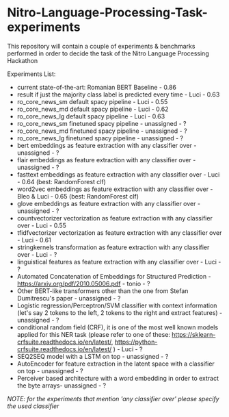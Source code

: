 # Nitro-Language-Processing-Task-experiments
This repository will contain a couple of experiments &amp; benchmarks performed in order to decide the task of the Nitro Language Processing Hackathon

Experiments List:

- current state-of-the-art: Romanian BERT Baseline - 0.86
- result if just the majority class label is predicted every time - Luci - 0.63
- ro_core_news_sm default spacy pipeline - Luci - 0.55
- ro_core_news_md default spacy pipeline - Luci - 0.62
- ro_core_news_lg default spacy pipeline - Luci - 0.63
- ro_core_news_sm finetuned spacy pipeline - unassigned - ?
- ro_core_news_md finetuned spacy pipeline - unassigned - ?
- ro_core_news_lg finetuned spacy pipeline - unassigned - ?
- bert embeddings as feature extraction with any classifier over - unassigned - ?
- flair embeddings as feature extraction with any classifier over - unassigned - ?
- fasttext embeddings as feature extraction with any classifier over - Luci - 0.64 (best: RandomForest clf)
- word2vec embeddings as feature extraction with any classifier over - Bleo & Luci - 0.65 (best: RandomForest clf) 
- glove embeddings as feature extraction with any classifier over - unassigned - ?
- countvectorizer vectorization as feature extraction with any classifier over - Luci - 0.55
- tfidfvectorizer vectorization as feature extraction with any classifier over - Luci - 0.61
- stringkernels transformation as feature extraction with any classifier over - Luci - ?
- linguistical features as feature extraction with any classifier over - Luci - ?
- Automated Concatenation of Embeddings for Structured Prediction - https://arxiv.org/pdf/2010.05006.pdf - tonio - ?
- Other BERT-like transformers other than the one from Stefan Dumitrescu's paper - unassigned - ?
- Logistic regression/Perceptron/SVM classifier with context information (let's say 2 tokens to the left, 2 tokens to the right and extract features) - unassigned - ?
- conditional random field (CRF), it is one of the most well known models applied for this NER task (please refer to one of these: https://sklearn-crfsuite.readthedocs.io/en/latest/, https://python-crfsuite.readthedocs.io/en/latest/ ) - Luci - ?
- SEQ2SEQ model with a LSTM on top - unassigned - ?
- AutoEncoder for feature extraction in the latent space with a classifier on top - unassigned - ?
- Perceiver based architecture with a word embedding in order to extract the byte arrays- unassigned - ?


*NOTE: for the experiments that mention 'any classifier over' please specify the used classifier*
